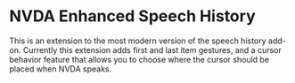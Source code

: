 # NVDA Enhanced Speech History
This is an extension to the most modern version of the speech history add-on.
Currently this extension adds first and last item gestures, and a cursor behavior feature that allows you to choose where the cursor should be placed when NVDA speaks.
